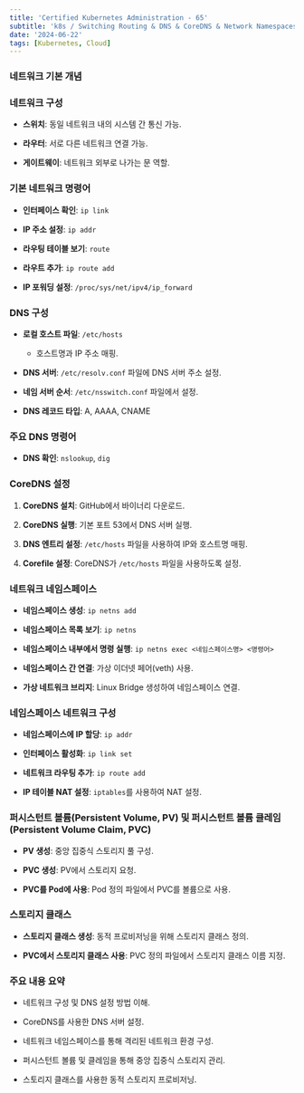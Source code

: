 ```yaml
--- 
title: 'Certified Kubernetes Administration - 65'
subtitle: 'k8s / Switching Routing & DNS & CoreDNS & Network Namespaces'
date: '2024-06-22'
tags: [Kubernetes, Cloud]
---
```


### 네트워크 기본 개념

### 네트워크 구성

- **스위치**: 동일 네트워크 내의 시스템 간 통신 가능.

- **라우터**: 서로 다른 네트워크 연결 가능.

- **게이트웨이**: 네트워크 외부로 나가는 문 역할.

### 기본 네트워크 명령어

- **인터페이스 확인**: `ip link`

- **IP 주소 설정**: `ip addr`

- **라우팅 테이블 보기**: `route`

- **라우트 추가**: `ip route add`

- **IP 포워딩 설정**: `/proc/sys/net/ipv4/ip_forward`

### DNS 구성

- **로컬 호스트 파일**: `/etc/hosts`
  
  - 호스트명과 IP 주소 매핑.

- **DNS 서버**: `/etc/resolv.conf` 파일에 DNS 서버 주소 설정.

- **네임 서버 순서**: `/etc/nsswitch.conf` 파일에서 설정.

- **DNS 레코드 타입**: A, AAAA, CNAME

### 주요 DNS 명령어

- **DNS 확인**: `nslookup`, `dig`

### CoreDNS 설정

1. **CoreDNS 설치**: GitHub에서 바이너리 다운로드.

2. **CoreDNS 실행**: 기본 포트 53에서 DNS 서버 실행.

3. **DNS 엔트리 설정**: `/etc/hosts` 파일을 사용하여 IP와 호스트명 매핑.

4. **Corefile 설정**: CoreDNS가 `/etc/hosts` 파일을 사용하도록 설정.

### 네트워크 네임스페이스

- **네임스페이스 생성**: `ip netns add`

- **네임스페이스 목록 보기**: `ip netns`

- **네임스페이스 내부에서 명령 실행**: `ip netns exec <네임스페이스명> <명령어>`

- **네임스페이스 간 연결**: 가상 이더넷 페어(veth) 사용.

- **가상 네트워크 브리지**: Linux Bridge 생성하여 네임스페이스 연결.

### 네임스페이스 네트워크 구성

- **네임스페이스에 IP 할당**: `ip addr`

- **인터페이스 활성화**: `ip link set`

- **네트워크 라우팅 추가**: `ip route add`

- **IP 테이블 NAT 설정**: `iptables`를 사용하여 NAT 설정.

### 퍼시스턴트 볼륨(Persistent Volume, PV) 및 퍼시스턴트 볼륨 클레임(Persistent Volume Claim, PVC)

- **PV 생성**: 중앙 집중식 스토리지 풀 구성.

- **PVC 생성**: PV에서 스토리지 요청.

- **PVC를 Pod에 사용**: Pod 정의 파일에서 PVC를 볼륨으로 사용.

### 스토리지 클래스

- **스토리지 클래스 생성**: 동적 프로비저닝을 위해 스토리지 클래스 정의.

- **PVC에서 스토리지 클래스 사용**: PVC 정의 파일에서 스토리지 클래스 이름 지정. 

### 주요 내용 요약

- 네트워크 구성 및 DNS 설정 방법 이해.

- CoreDNS를 사용한 DNS 서버 설정.

- 네트워크 네임스페이스를 통해 격리된 네트워크 환경 구성.

- 퍼시스턴트 볼륨 및 클레임을 통해 중앙 집중식 스토리지 관리.

- 스토리지 클래스를 사용한 동적 스토리지 프로비저닝.